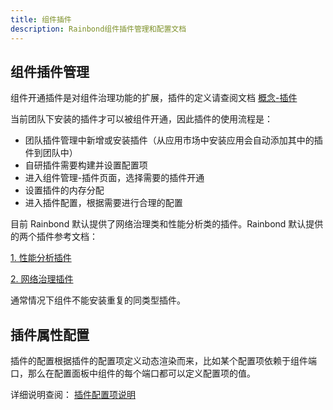 ```yaml
---
title: 组件插件
description: Rainbond组件插件管理和配置文档
---
```


## 组件插件管理

组件开通插件是对组件治理功能的扩展，插件的定义请查阅文档 [概念-插件](../get-start/concept/plugin)

当前团队下安装的插件才可以被组件开通，因此插件的使用流程是：

- 团队插件管理中新增或安装插件（从应用市场中安装应用会自动添加其中的插件到团队中）
- 自研插件需要构建并设置配置项
- 进入组件管理-插件页面，选择需要的插件开通
- 设置插件的内存分配
- 进入插件配置，根据需要进行合理的配置

目前 Rainbond 默认提供了网络治理类和性能分析类的插件。Rainbond 默认提供的两个插件参考文档：

[1. 性能分析插件](../team-manage/plugin-manage/tcm-plugin)

[2. 网络治理插件](../team-manage/plugin-manage/mesh-plugin)

通常情况下组件不能安装重复的同类型插件。

## 插件属性配置

插件的配置根据插件的配置项定义动态渲染而来，比如某个配置项依赖于组件端口，那么在配置面板中组件的每个端口都可以定义配置项的值。

详细说明查阅： [插件配置项说明](../../use-manual/get-start/concept/plugin#插件配置项)
